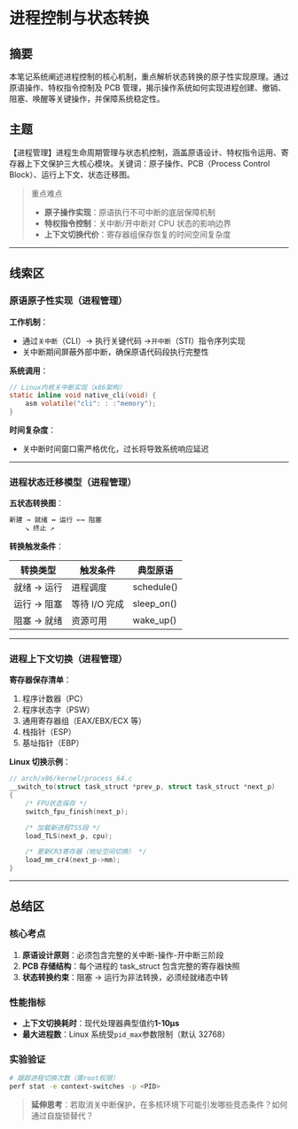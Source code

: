 # 进程控制与状态转换

## 摘要

本笔记系统阐述进程控制的核心机制，重点解析状态转换的原子性实现原理。通过原语操作、特权指令控制及 PCB 管理，揭示操作系统如何实现进程创建、撤销、阻塞、唤醒等关键操作，并保障系统稳定性。

## 主题

【进程管理】进程生命周期管理与状态机控制，涵盖原语设计、特权指令运用、寄存器上下文保护三大核心模块。关键词：原子操作、PCB（Process Control Block）、运行上下文、状态迁移图。

> 重点难点
>
> - **原子操作实现**：原语执行不可中断的底层保障机制
> - **特权指令控制**：关中断/开中断对 CPU 状态的影响边界
> - **上下文切换代价**：寄存器组保存恢复的时间空间复杂度

---

## 线索区

### 原语原子性实现（进程管理）

**工作机制**：

- 通过`关中断`（CLI）→ 执行关键代码 →`开中断`（STI）指令序列实现
- 关中断期间屏蔽外部中断，确保原语代码段执行完整性

**系统调用**：

```c
// Linux内核关中断实现（x86架构）
static inline void native_cli(void) {
    asm volatile("cli": : :"memory");
}
```

**时间复杂度**：

- 关中断时间窗口需严格优化，过长将导致系统响应延迟

---

### 进程状态迁移模型（进程管理）

**五状态转换图**：

```txt
新建 → 就绪 ↔ 运行 ←→ 阻塞
    ↘ 终止 ↗
```

**转换触发条件**：  

| 转换类型 | 触发条件 | 典型原语 |
|----------------|---------------------------|----------------|
| 就绪 → 运行 | 进程调度 | schedule() |
| 运行 → 阻塞 | 等待 I/O 完成 | sleep_on() |
| 阻塞 → 就绪 | 资源可用 | wake_up() |

---

### 进程上下文切换（进程管理）

**寄存器保存清单**：

1. 程序计数器（PC）
2. 程序状态字（PSW）
3. 通用寄存器组（EAX/EBX/ECX 等）
4. 栈指针（ESP）
5. 基址指针（EBP）

**Linux 切换示例**：

```c
// arch/x86/kernel/process_64.c
__switch_to(struct task_struct *prev_p, struct task_struct *next_p)
{
    /* FPU状态保存 */
    switch_fpu_finish(next_p);

    /* 加载新进程TSS段 */
    load_TLS(next_p, cpu);

    /* 更新CR3寄存器（地址空间切换） */
    load_mm_cr4(next_p->mm);
}
```

---

## 总结区

### 核心考点

1. **原语设计原则**：必须包含完整的关中断-操作-开中断三阶段
2. **PCB 存储结构**：每个进程的 task_struct 包含完整的寄存器快照
3. **状态转换约束**：阻塞 → 运行为非法转换，必须经就绪态中转

### 性能指标

- **上下文切换耗时**：现代处理器典型值约**1-10μs**
- **最大进程数**：Linux 系统受`pid_max`参数限制（默认 32768）

### 实验验证

```bash
# 跟踪进程切换次数（需root权限）
perf stat -e context-switches -p <PID>
```

> **延伸思考**：若取消关中断保护，在多核环境下可能引发哪些竞态条件？如何通过自旋锁替代？

